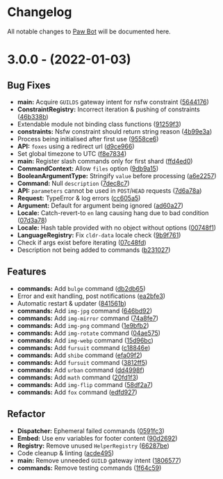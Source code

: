 # Changelog

All notable changes to [Paw Bot](https://paw.bot) will be documented here.

# 3.0.0 - (2022-01-03)

## Bug Fixes

- **main:** Acquire `GUILDS` gateway intent for nsfw constraint ([5644176](https://github.com/OfficialPawBot/paw-bot-overhaul/commit/56441763c6dd849ceff83d6b83f4add8c3d9cdb8))
- **ConstraintRegistry:** Incorrect iteration & pushing of constraints ([46b338b](https://github.com/OfficialPawBot/paw-bot-overhaul/commit/46b338b17eaf20d08efe053249fcd33513d7af18))
- Extendable module not binding class functions ([91259f3](https://github.com/OfficialPawBot/paw-bot-overhaul/commit/91259f335061c5c4d78b80555b51050df031f747))
- **constraints:** Nsfw constraint should return string reason ([4b99e3a](https://github.com/OfficialPawBot/paw-bot-overhaul/commit/4b99e3a998d6a6b8dbe0b20fb51f6b320bd34af2))
- Process being initialised after first use ([9558ce6](https://github.com/OfficialPawBot/paw-bot-overhaul/commit/9558ce622be116484d63e029510c11ae95206c1d))
- **API:** `foxes` using a redirect url ([d9ce966](https://github.com/OfficialPawBot/paw-bot-overhaul/commit/d9ce966d6c5a501834e142d5fa37c9a591f58354))
- Set global timezone to UTC ([f8e7834](https://github.com/OfficialPawBot/paw-bot-overhaul/commit/f8e7834e7ccae4035428be6cad914bbf36b7badf))
- **main:** Register slash commands only for first shard ([ffd4ed0](https://github.com/OfficialPawBot/paw-bot-overhaul/commit/ffd4ed0a180a17459a551596fbbae24c7d202e77))
- **CommandContext:** Allow `files` option ([9db9a15](https://github.com/OfficialPawBot/paw-bot-overhaul/commit/9db9a158492f8530a61f20a65acec84802565a0f))
- **BooleanArgumentType:** Stringify `value` before processing ([a6e2257](https://github.com/OfficialPawBot/paw-bot-overhaul/commit/a6e2257b2608b6b658ec817d9d44efb0c870f372))
- **Command:** Null `description` ([7dec8c7](https://github.com/OfficialPawBot/paw-bot-overhaul/commit/7dec8c75b638ef5572d5d7bc6ea8bd4c88624942))
- **API:** `parameters` cannot be used in `POST`/`HEAD` requests ([7d6a78a](https://github.com/OfficialPawBot/paw-bot-overhaul/commit/7d6a78a48dc9ec05c807796dbc22a2ba8eb91e09))
- **Request:** TypeError & log errors ([cc605a5](https://github.com/OfficialPawBot/paw-bot-overhaul/commit/cc605a5517c2bc2e85a216c241a5d7d8156cfc24))
- **Argument:** Default for argument being ignored ([ad60a27](https://github.com/OfficialPawBot/paw-bot-overhaul/commit/ad60a27fbf5b2cbd8f5feacf80da90b2edec76d7))
- **Locale:** Catch-revert-to `en` lang causing hang due to bad condition ([07d3a78](https://github.com/OfficialPawBot/paw-bot-overhaul/commit/07d3a78bb94dd5aafd0d70b0a5603009c87fc098))
- **Locale:** Hash table provided with no object without options ([00748f1](https://github.com/OfficialPawBot/paw-bot-overhaul/commit/00748f17141a4958b07d47d2631cbbf13c301026))
- **LanguageRegistry:** Fix `cldr-data` locale check ([9b9f761](https://github.com/OfficialPawBot/paw-bot-overhaul/commit/9b9f7614f9c1e9f2372b8e83b1d12cec6e37a971))
- Check if args exist before iterating ([07c48fd](https://github.com/OfficialPawBot/paw-bot-overhaul/commit/07c48fdbe831de35ed6e5450473165e25b532b5d))
- Description not being added to commands ([b231027](https://github.com/OfficialPawBot/paw-bot-overhaul/commit/b2310273973440471b654ff09b26d3734ecca461))

## Features

- **commands:** Add `bulge` command ([db2db65](https://github.com/OfficialPawBot/paw-bot-overhaul/commit/db2db658bb5287d4f4249a077b952638b99c6246))
- Error and exit handling, post notifications ([ea2bfe3](https://github.com/OfficialPawBot/paw-bot-overhaul/commit/ea2bfe3aaeab3b95576f892549231ffbb52b2ee2))
- Automatic restart & updater ([841561b](https://github.com/OfficialPawBot/paw-bot-overhaul/commit/841561bcc7e13158b7aac97f94ee14a35d59a099))
- **commands:** Add `img-jpg` command ([646bd92](https://github.com/OfficialPawBot/paw-bot-overhaul/commit/646bd923bf05a2bb5c48ae416b4ede41557f4243))
- **commands:** Add `img-mirror` command ([74a8fe7](https://github.com/OfficialPawBot/paw-bot-overhaul/commit/74a8fe74762b4207724b0d99fd915bff2c177223))
- **commands:** Add `img-png` command ([1e9bfb2](https://github.com/OfficialPawBot/paw-bot-overhaul/commit/1e9bfb23d0447038cc98ffa961fc4431b201f7a5))
- **commands:** Add `img-rotate` command ([04ae575](https://github.com/OfficialPawBot/paw-bot-overhaul/commit/04ae57519a54911d11cbcdbeb5984010b92b7e10))
- **commands:** Add `img-webp` command ([15d96bc](https://github.com/OfficialPawBot/paw-bot-overhaul/commit/15d96bc2b1471c7d3134a89ae4d11bfa3e5feb83))
- **commands:** Add `fursuit` command ([c18846e](https://github.com/OfficialPawBot/paw-bot-overhaul/commit/c18846e45b7c04f0e95ca060a75376820a5e58aa))
- **commands:** Add `shibe` command ([efa09f2](https://github.com/OfficialPawBot/paw-bot-overhaul/commit/efa09f2caa395ebf578119a0924ac6a53ad9e34f))
- **commands:** Add `fursuit` command ([3812ff5](https://github.com/OfficialPawBot/paw-bot-overhaul/commit/3812ff50794437a794b081992301c1c33d6d2b0d))
- **commands:** Add `urban` command ([dd4998f](https://github.com/OfficialPawBot/paw-bot-overhaul/commit/dd4998fd9f71bf3ef76730158b2857660127f04a))
- **commands:** Add `math` command ([20fd1f3](https://github.com/OfficialPawBot/paw-bot-overhaul/commit/20fd1f333407e6f54ee76e26a7aa826a0ff4b3a2))
- **commands:** Add `img-flip` command ([58df2a7](https://github.com/OfficialPawBot/paw-bot-overhaul/commit/58df2a77fbda85104ae5ff6ef89bb778c0d1ba26))
- **commands:** Add `fox` command ([edfd927](https://github.com/OfficialPawBot/paw-bot-overhaul/commit/edfd927c0fcfae1f97930f35493a08943b62c101))

## Refactor

- **Dispatcher:** Ephemeral failed commands ([0591fc3](https://github.com/OfficialPawBot/paw-bot-overhaul/commit/0591fc378ca44dc1bad1e25d8e78b40c68f700b0))
- **Embed:** Use env variables for footer content ([90d2692](https://github.com/OfficialPawBot/paw-bot-overhaul/commit/90d2692abd7ebfc01b3f73f78327851ad4c706e4))
- **Registry:** Remove unused `HelperRegistry` ([66287be](https://github.com/OfficialPawBot/paw-bot-overhaul/commit/66287be18a5da5f9370eebee84dec8e684dec54c))
- Code cleanup & linting ([acde495](https://github.com/OfficialPawBot/paw-bot-overhaul/commit/acde4958d23c72c1bc5f9c80f18674d599cfaec0))
- **main:** Remove unneeded `GUILD` gateway intent ([1806577](https://github.com/OfficialPawBot/paw-bot-overhaul/commit/1806577ff037e3e08327e3cfba32f1cd79617ed6))
- **commands:** Remove testing commands ([1f64c59](https://github.com/OfficialPawBot/paw-bot-overhaul/commit/1f64c59704475cc8417e6443c0e3b48980a70f8e))

